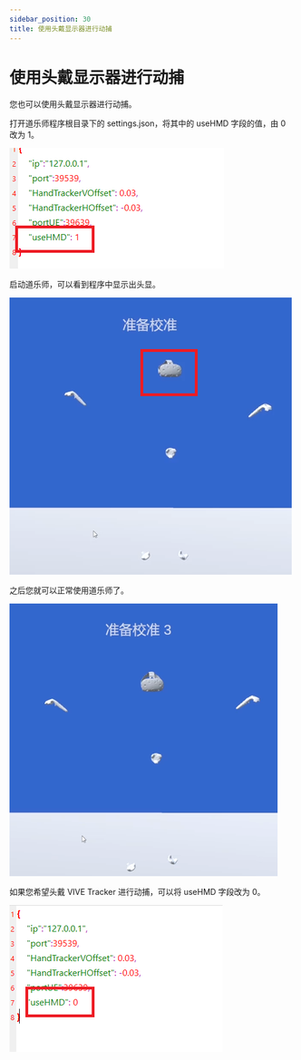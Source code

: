 ```yaml
---
sidebar_position: 30
title: 使用头戴显示器进行动捕
---
```


# 使用头戴显示器进行动捕

您也可以使用头戴显示器进行动捕。

打开道乐师程序根目录下的 settings.json，将其中的 useHMD 字段的值，由 0 改为 1。

![](../img/Fno9X1rEcF6EH3AIWG9kngqL4DVl.png#center)

启动道乐师，可以看到程序中显示出头显。

![](../img/FvAjkltW_cXZtfW1RabtVNg2Sg9Y.png#center)

之后您就可以正常使用道乐师了。

![](../img/FoNH-JQ72B-UZCbkyA_uVM3W_B5s.png#center)

如果您希望头戴 VIVE Tracker 进行动捕，可以将 useHMD 字段改为 0。

![](../img/Fle0PZw3HccAPJAiVcROdAgj61Pz.png#center)